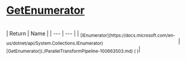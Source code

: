 # [GetEnumerator](./ParallelTransformPipeline-100663503.md)


<br>
| Return | Name | 
| --- | --- | 
| <sub>[IEnumerator](https://docs.microsoft.com/en-us/dotnet/api/System.Collections.IEnumerator)</sub><img width=200/>| <sub>[GetEnumerator](./ParallelTransformPipeline-100663503.md) (  )</sub>| <br>


